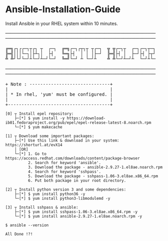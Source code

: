 # Ansible-Installation-Guide
Install Ansible in your RHEL system within 10 minutes.

<pre>
────────────────────────────────────────────────────────
────────────────────────────────────────────────────────

╔═╗┌┐┌┌─┐┬┌┐ ┬  ┌─┐  ╔═╗┌─┐┌┬┐┬ ┬┌─┐  ╦ ╦┌─┐┬  ┌─┐┌─┐┬─┐
╠═╣│││└─┐│├┴┐│  ├┤   ╚═╗├┤  │ │ │├─┘  ╠═╣├┤ │  ├─┘├┤ ├┬┘
╩ ╩┘└┘└─┘┴└─┘┴─┘└─┘  ╚═╝└─┘ ┴ └─┘┴    ╩ ╩└─┘┴─┘┴  └─┘┴└─

────────────────────────────────────────────────────────
────────────────────────────────────────────────────────

+ Note : ------------------------------+
|                                      |
| * In rhel, 'yum' must be configured. |
|                                      |
+--------------------------------------+
</pre>
```
[0] ┬ Install epel repository:
    ├─[*] $ yum install -y https://download-ib01.fedoraproject.org/pub/epel/epel-release-latest-8.noarch.rpm
    └─[*] $ yum makecache
```

```
[1] ┬ Download some important packages:
    ├─[*] Use this link & download in your system: https://shorturl.at/evX14
    │ [OR] 
    └─[*] 1. Go to https://access.redhat.com/downloads/content/package-browser
          2. Search for keyword 'ansible'.
          3. Download the package - ansible-2.9.27-1.el8ae.noarch.rpm
          4. Search for keyword 'sshpass'.
          5. Download the package - sshpass-1.06-3.el8ae.x86_64.rpm
          6. Put both package in your root directory.
```

```
[2] ┬ Install python version 3 and some dependencies:
    ├─[*] $ yum install python36 -y
    └─[*] $ yum install python3-libmodulemd -y
```

```
[3] ┬ Install sshpass & ansible:
    ├─[*] $ yum install sshpass-1.06-3.el8ae.x86_64.rpm -y
    └─[*] $ yum install ansible-2.9.27-1.el8ae.noarch.rpm -y
```

```
$ ansible --version
```

```
All Done !?!
```
